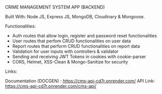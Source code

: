 CRIME MANAGEMENT SYSTEM APP (BACKEND)

Built With: Node JS, Express JS, MongoDB, Cloudinary & Mongoose.

Functionalities:

* Auth routes that allow login, register and password reset functionalities
* User routes that perfom CRUD functionalities on user data
* Report routes that perform CRUD functionalities on report data
* Validation for user inputs with controllers & validator
* Sending and receiving JWT Tokens in cookies with cookie-parser
* CORS, Helmet, XSS-Clean & Mongo-Sanitize for security

Links:

Documentation (DOCGEN) : https://cms-api-cd7r.onrender.com/
API Link: https://cms-api-cd7r.onrender.com/cms-api/